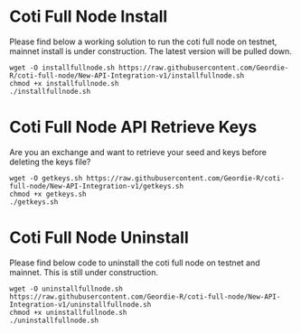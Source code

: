 # Coti Full Node Install
Please find below a working solution to run the coti full node on testnet, mainnet install is under construction. The latest version will be pulled down.

```
wget -O installfullnode.sh https://raw.githubusercontent.com/Geordie-R/coti-full-node/New-API-Integration-v1/installfullnode.sh
chmod +x installfullnode.sh
./installfullnode.sh

```


# Coti Full Node API Retrieve Keys
Are you an exchange and want to retrieve your seed and keys before deleting the keys file?

```
wget -O getkeys.sh https://raw.githubusercontent.com/Geordie-R/coti-full-node/New-API-Integration-v1/getkeys.sh
chmod +x getkeys.sh
./getkeys.sh

```




# Coti Full Node Uninstall
Please find below code to uninstall the coti full node on testnet and mainnet.  This is still under construction.

```
wget -O uninstallfullnode.sh https://raw.githubusercontent.com/Geordie-R/coti-full-node/New-API-Integration-v1/uninstallfullnode.sh
chmod +x uninstallfullnode.sh
./uninstallfullnode.sh

```



